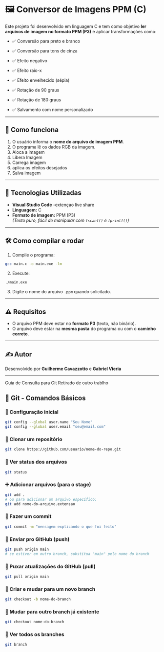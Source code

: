 # 🖼️ Conversor de Imagens PPM (C)

Este projeto foi desenvolvido em linguagem C e tem como objetivo **ler arquivos de imagem no formato PPM (P3)** e aplicar transformações como:


- ✅ Conversão para preto e branco

- ✅ Conversão para tons de cinza

- ✅ Efeito negativo

- ✅ Efeito raio-x

- ✅ Efeito envelhecido (sépia)

- ✅ Rotação de 90 graus

- ✅ Rotação de 180 graus

- ✅ Salvamento com nome personalizado

---

## 📂 Como funciona

1. O usuário informa o **nome do arquivo de imagem PPM**.
2. O programa lê os dados RGB da imagem.
3. Aloca a imagem
4. Libera Imagem
5. Carrega imagem
6. aplica os efeitos desejados
8. Salva imagem

---


## 🧠 Tecnologias Utilizadas

- **Visual Studio Code**
      -extençao live share 
- **Linguagem:** C  
- **Formato de imagem:** PPM (P3)  
  *(Texto puro, fácil de manipular com `fscanf()` e `fprintf()`)*

---

## 🛠️ Como compilar e rodar

1. Compile o programa:

```bash
gcc main.c -o main.exe -lm
```

2. Execute:

```bash
./main.exe
```

3. Digite o nome do arquivo `.ppm` quando solicitado.

---

## ⚠️ Requisitos

- O arquivo PPM deve estar no **formato P3** (texto, não binário).
- O arquivo deve estar na **mesma pasta** do programa ou com o **caminho correto**.

---

## ✍️ Autor

Desenvolvido por **Guilherme Cavazzotto** e **Gabriel Vieria**


---


Guia de Consulta para Git Retirado de outro trablho 
## 📌 Git - Comandos Básicos

### 🔧 Configuração inicial

```bash
git config --global user.name "Seu Nome"
git config --global user.email "seu@email.com"
```

### 📁 Clonar um repositório

```bash
git clone https://github.com/usuario/nome-do-repo.git
```

### 📍 Ver status dos arquivos

```bash
git status
```

### ➕ Adicionar arquivos (para o stage)

```bash
git add .
# ou para adicionar um arquivo específico:
git add nome-do-arquivo.extensao
```

### 📝 Fazer um commit

```bash
git commit -m "mensagem explicando o que foi feito"
```

### 🔼 Enviar pro GitHub (push)

```bash
git push origin main
# se estiver em outro branch, substitua "main" pelo nome do branch
```

### 🔽 Puxar atualizações do GitHub (pull)

```bash
git pull origin main
```

### 🌿 Criar e mudar para um novo branch

```bash
git checkout -b nome-do-branch
```

### 🔁 Mudar para outro branch já existente

```bash
git checkout nome-do-branch
```

### 🔄 Ver todos os branches

```bash
git branch
```
